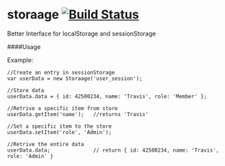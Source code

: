 storaage [![Build Status](https://snap-ci.com/livingston/storaage/branch/master/build_image)](https://snap-ci.com/livingston/storaage/branch/master)
============

Better Interface for localStorage and sessionStorage


####Usage

Example:

```
//Create an entry in sessionStorage
var userData = new Storaage('user_session');

//Store data
userData.data = { id: 42500234, name: 'Travis', role: 'Member' };

//Retrive a specific item from store
userData.getItem('name');	//returns 'Travis'

//Set a specific item to the store
userData.setItem('role', 'Admin');

//Retrive the entire data
userData.data;				// return { id: 42500234, name: 'Travis', role: 'Admin' }
```
